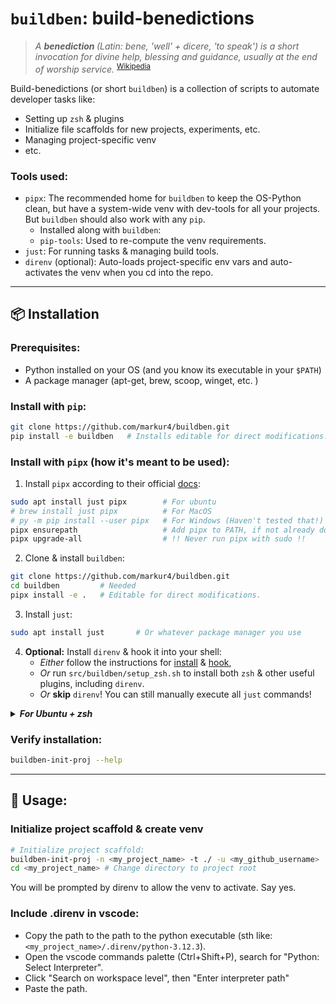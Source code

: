 # `buildben`: build-benedictions

<blockquote> <i> A <b> benediction </b>(Latin: bene, 'well' + dicere, 'to speak') is a short invocation for divine help, blessing and guidance, usually at the end of worship service. </i> <sup> <a href="https://en.wikipedia.org/wiki/Benediction"> Wikipedia </a></sup> </blockquote>

Build-benedictions (or short `buildben`) is a collection of scripts to automate developer tasks like:

- Setting up `zsh` & plugins
- Initialize file scaffolds for new projects, experiments, etc.
- Managing project-specific venv
- etc.

### Tools used:
- `pipx`: The recommended home for `buildben` to keep the OS-Python clean, but have a system-wide venv with dev-tools for all your projects. But `buildben` should also work with any `pip`.
  - Installed along with `buildben`:
  - `pip-tools`:  Used to re-compute the venv requirements.
- `just`: For running tasks & managing build tools.
- `direnv` (optional): Auto-loads project-specific env vars and auto-activates the venv when you cd into the repo.

<hr>

<!-- == Installation ============================================== -->
## 📦 Installation

### Prerequisites:
- Python installed on your OS (and you know its executable in your `$PATH`)
- A package manager (apt-get, brew, scoop, winget, etc. )

### Install with `pip`:
```bash
git clone https://github.com/markur4/buildben.git
pip install -e buildben   # Installs editable for direct modifications.
```

### Install with `pipx` (how it's meant to be used):

1. Install `pipx` according to their official [docs](https://pipx.pypa.io/stable/installation/):
```bash
sudo apt install just pipx        # For ubuntu
# brew install just pipx          # For MacOS
# py -m pip install --user pipx   # For Windows (Haven't tested that!)
pipx ensurepath                   # Add pipx to PATH, if not already done
pipx upgrade-all                  # !! Never run pipx with sudo !!
```

2. Clone & install `buildben`:
```bash
git clone https://github.com/markur4/buildben.git
cd buildben         # Needed
pipx install -e .   # Editable for direct modifications.
```

3. Install `just`:
```bash
sudo apt install just       # Or whatever package manager you use
```


4. **Optional:** Install `direnv` & hook it into your shell: 
   - *Either* follow the instructions for [install](https://direnv.net/docs/installation.html) & [hook](https://direnv.net/docs/hook.html),
   - *Or* run `src/buildben/setup_zsh.sh` to install both `zsh` & other useful plugins, including `direnv`.
   - *Or* **skip** `direnv`! You can still manually execute all `just` commands!
<details><summary> <i><b>  For Ubuntu + zsh </b></i>  </summary>
<blockquote>

```bash
# === Install & hook direnv for Ubuntu + zsh =============
sudo apt install direnv
# Add direnv plugin (or just the hook) if missing
RCFILE="${ZDOTDIR:-$HOME}/.zshrc" # Respect ZDOTDIR if user set it
if ! grep -q 'direnv ' "$RCFILE"; then
    sed -i 's/^plugins=(/plugins=(direnv /' "$RCFILE"
fi
# Fallback: Ensure the hook line is present even without the plugin
if ! grep -q 'direnv hook zsh' "$RCFILE"; then
    echo 'eval "$(direnv hook zsh)"' >>"$RCFILE"
fi
```
</blockquote></details>

### Verify installation:
```bash
buildben-init-proj --help
```

<hr>


<!-- == Usage ====================================================== -->
## 🚀 Usage:

### Initialize project scaffold & create venv
```bash
# Initialize project scaffold:
buildben-init-proj -n <my_project_name> -t ./ -u <my_github_username>
cd <my_project_name> # Change directory to project root
```
You will be prompted by direnv to allow the venv to activate. Say yes.

### Include .direnv in vscode:
- Copy the path to the path to the python executable (sth like: `<my_project_name>/.direnv/python-3.12.3`). 
- Open the vscode commands palette (Ctrl+Shift+P), search for "Python: Select Interpreter".
- Click "Search on workspace level", then "Enter interpreter path"
- Paste the path.








